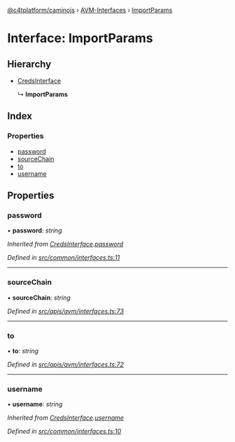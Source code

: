 [@c4tplatform/caminojs](../api.md) › [AVM-Interfaces](../modules/avm_interfaces.md) › [ImportParams](avm_interfaces.importparams.md)

# Interface: ImportParams

## Hierarchy

* [CredsInterface](common_interfaces.credsinterface.md)

  ↳ **ImportParams**

## Index

### Properties

* [password](avm_interfaces.importparams.md#password)
* [sourceChain](avm_interfaces.importparams.md#sourcechain)
* [to](avm_interfaces.importparams.md#to)
* [username](avm_interfaces.importparams.md#username)

## Properties

###  password

• **password**: *string*

*Inherited from [CredsInterface](common_interfaces.credsinterface.md).[password](common_interfaces.credsinterface.md#password)*

*Defined in [src/common/interfaces.ts:11](https://github.com/chain4travel/caminojs/blob/ac57b5af/src/common/interfaces.ts#L11)*

___

###  sourceChain

• **sourceChain**: *string*

*Defined in [src/apis/avm/interfaces.ts:73](https://github.com/chain4travel/caminojs/blob/ac57b5af/src/apis/avm/interfaces.ts#L73)*

___

###  to

• **to**: *string*

*Defined in [src/apis/avm/interfaces.ts:72](https://github.com/chain4travel/caminojs/blob/ac57b5af/src/apis/avm/interfaces.ts#L72)*

___

###  username

• **username**: *string*

*Inherited from [CredsInterface](common_interfaces.credsinterface.md).[username](common_interfaces.credsinterface.md#username)*

*Defined in [src/common/interfaces.ts:10](https://github.com/chain4travel/caminojs/blob/ac57b5af/src/common/interfaces.ts#L10)*
